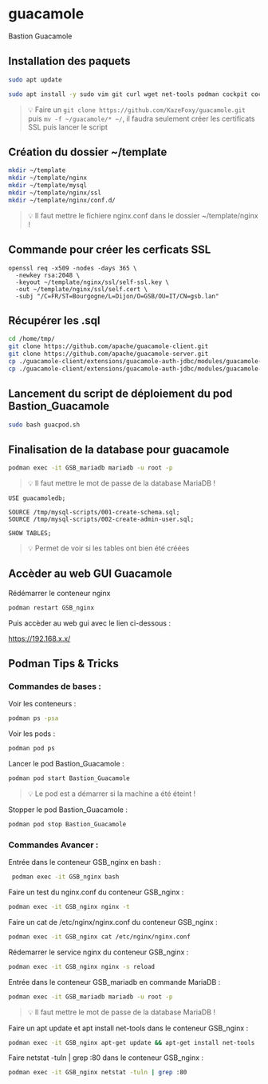 # guacamole
Bastion Guacamole

## Installation des paquets

```bash
sudo apt update
```

```bash
sudo apt install -y sudo vim git curl wget net-tools podman cockpit cockpit-podman
```

> :bulb: Faire un ```git clone https://github.com/KazeFoxy/guacamole.git``` puis ```mv -f ~/guacamole/* ~/```, il faudra seulement créer les certificats SSL puis lancer le script

## Création du dossier ~/template

```bash
mkdir ~/template
mkdir ~/template/nginx
mkdir ~/template/mysql
mkdir ~/template/nginx/ssl
mkdir ~/template/nginx/conf.d/
```
> :bulb: Il faut mettre le fichiere nginx.conf dans le dossier ~/template/nginx !


## Commande pour créer les cerficats SSL

```
openssl req -x509 -nodes -days 365 \
  -newkey rsa:2048 \
  -keyout ~/template/nginx/ssl/self-ssl.key \
  -out ~/template/nginx/ssl/self.cert \
  -subj "/C=FR/ST=Bourgogne/L=Dijon/O=GSB/OU=IT/CN=gsb.lan"
```


## Récupérer les .sql

```bash
cd /home/tmp/
git clone https://github.com/apache/guacamole-client.git
git clone https://github.com/apache/guacamole-server.git
cp ./guacamole-client/extensions/guacamole-auth-jdbc/modules/guacamole-auth-jdbc-mysql/schema/001-create-schema.sql ~/template/mysql/
cp ./guacamole-client/extensions/guacamole-auth-jdbc/modules/guacamole-auth-jdbc-mysql/schema/002-create-admin-user.sql ~/template/mysql/
```


## Lancement du script de déploiement du pod Bastion_Guacamole

```bash
sudo bash guacpod.sh
```


## Finalisation de la database pour guacamole

```bash
podman exec -it GSB_mariadb mariadb -u root -p
```
> :bulb: Il faut mettre le mot de passe de la database MariaDB !

```
USE guacamoledb;
```

```
SOURCE /tmp/mysql-scripts/001-create-schema.sql;
SOURCE /tmp/mysql-scripts/002-create-admin-user.sql;
```

``` 
SHOW TABLES;
```
> :bulb: Permet de voir si les tables ont bien été créées

## Accèder au web GUI Guacamole

Rédémarrer le conteneur nginx
```bash
podman restart GSB_nginx
```

Puis accèder au web gui avec le lien ci-dessous :

https://192.168.x.x/

## Podman Tips & Tricks

### Commandes de bases :

Voir les conteneurs :
```bash
podman ps -psa
```

Voir les pods :
```bash
podman pod ps
```

Lancer le pod Bastion_Guacamole :
```bash
podman pod start Bastion_Guacamole
```
> :bulb: Le pod est a démarrer si la machine a été éteint !

Stopper le pod Bastion_Guacamole :
```bash
podman pod stop Bastion_Guacamole
```


### Commandes Avancer : 

Entrée dans le conteneur GSB_nginx en bash :
```bash
 podman exec -it GSB_nginx bash
```

Faire un test du nginx.conf du conteneur GSB_nginx :
```bash
podman exec -it GSB_nginx nginx -t
```

Faire un cat de /etc/nginx/nginx.conf du conteneur GSB_nginx : 
```bash
podman exec -it GSB_nginx cat /etc/nginx/nginx.conf
```

Rédemarrer le service nginx du conteneur GSB_nginx :
```bash
podman exec -it GSB_nginx nginx -s reload
```

Entrée dans le conteneur GSB_mariadb en commande MariaDB :
```bash
podman exec -it GSB_mariadb mariadb -u root -p
```
> :bulb: Il faut mettre le mot de passe de la database MariaDB !

Faire un apt update et apt install net-tools dans le conteneur GSB_nginx :
```bash
podman exec -it GSB_nginx apt-get update && apt-get install net-tools
```

Faire netstat -tuln | grep :80 dans le conteneur GSB_nginx :
```bash
podman exec -it GSB_nginx netstat -tuln | grep :80
```

